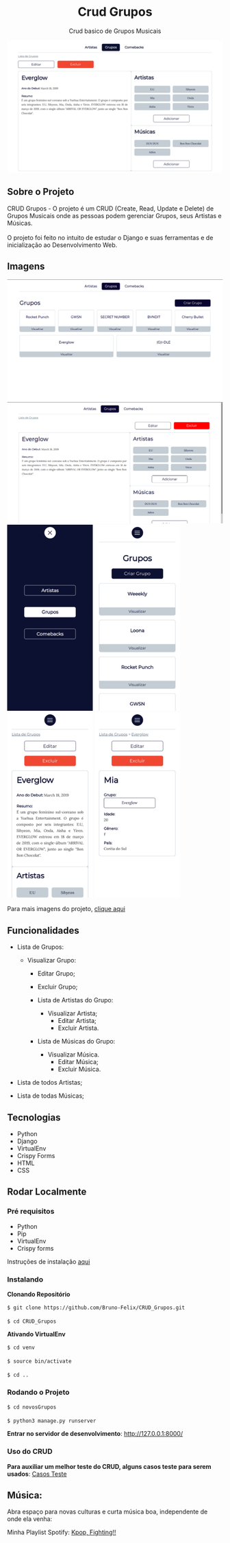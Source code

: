<h1 align="center">Crud Grupos</h1>
<p align="center">Crud basico de Grupos Musicais</p>

<p align="center">
  <img src="https://github.com/Bruno-Felix/CRUD_Grupos/blob/master/novosGrupos/static/img/principalVisualizerGrupo.png" width="900">
</p>


## Sobre o Projeto

CRUD Grupos - O projeto é um CRUD (Create, Read, Update e Delete) de Grupos Musicais onde as pessoas podem gerenciar Grupos, seus Artistas e Músicas.<br><br>
O projeto foi feito no intuito de estudar o Django e suas ferramentas e de inicialização ao Desenvolvimento Web.


## Imagens

![Preview-Screens](https://github.com/Bruno-Felix/CRUD_Grupos/blob/master/novosGrupos/static/img/listaDeGrupos.png) 
![Preview-Screens](https://github.com/Bruno-Felix/CRUD_Grupos/blob/master/novosGrupos/static/img/visualizarGrupo.png)
<img src="https://github.com/Bruno-Felix/CRUD_Grupos/blob/master/novosGrupos/static/img/menuMobile.png" width="200">
<img src="https://github.com/Bruno-Felix/CRUD_Grupos/blob/master/novosGrupos/static/img/listaDeGruposMobile.png" width="200">
<img src="https://github.com/Bruno-Felix/CRUD_Grupos/blob/master/novosGrupos/static/img/visualizarGrupoMobile.png" width="200">
<img src="https://github.com/Bruno-Felix/CRUD_Grupos/blob/master/novosGrupos/static/img/visualizarArtistaMobile.png" width="200">

Para mais imagens do projeto, [clique aqui](https://drive.google.com/drive/folders/13_F1q7Dy3HBfuFGxwfPXQfPnM9hpzg1u?usp=sharing)


## Funcionalidades

* Lista de Grupos:

  * Visualizar Grupo:
     * Editar Grupo;
     * Excluir Grupo;
     * Lista de Artistas do Grupo:
     
       * Visualizar Artista;
          * Editar Artista;
          * Excluir Artista.
     * Lista de Músicas do Grupo:
     
       * Visualizar Música.
            * Editar Música;
            * Excluir Música.
            
* Lista de todos Artistas;
* Lista de todas Músicas;
      

## Tecnologias

* Python
* Django
* VirtualEnv
* Crispy Forms
* HTML
* CSS


## Rodar Localmente

### Pré requisitos

- Python
- Pip
- VirtualEnv
- Crispy forms

Instruções de instalação [aqui](https://github.com/Bruno-Felix/CRUD_Grupos/wiki/Pre-Requisitos)

### Instalando

**Clonando Repositório**

```
$ git clone https://github.com/Bruno-Felix/CRUD_Grupos.git

$ cd CRUD_Grupos
```

**Ativando VirtualEnv**

```
$ cd venv

$ source bin/activate

$ cd ..
```

### Rodando o Projeto

```
$ cd novosGrupos

$ python3 manage.py runserver
```

**Entrar no servidor de desenvolvimento**: http://127.0.0.1:8000/

### Uso do CRUD

**Para auxiliar um melhor teste do CRUD, alguns casos teste para serem usados**: [Casos Teste](https://github.com/Bruno-Felix/CRUD_Grupos/wiki/Grupos) 


## Música:

Abra espaço para novas culturas e curta música boa, independente de onde ela venha:

Minha Playlist Spotify: [Kpop, Fighting!!](https://open.spotify.com/playlist/3S7MGGfPYJ0vRhII5Mj7t3?si=6b8F4Bf8SKmDbzrEY7jV9w) 
